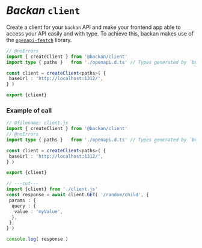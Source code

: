 # *Backan* `client`

Create a client for your `backan` API and make your frontend app able to access your API easily and with type. To achieve this, backan makes use of the [`openapi-featch`](https://openapi-ts.dev/openapi-fetch/) library.

```ts twoslash
// @noErrors
import { createClient } from '@backan/client'
import type { paths }   from './openapi.d.ts' // Types generated by `buildSchema` function from `@backan/builder`

const client = createClient<paths>( {
 baseUrl : 'http://localhost:1312/',
} )

export {client}

```

### Example of call

```ts twoslash
// @filename: client.js
import { createClient } from '@backan/client'
// @noErrors
import type { paths }   from './openapi.d.ts' // Types generated by `buildSchema` function from `@backan/builder`

const client = createClient<paths>( {
 baseUrl : 'http://localhost:1312/',
} )

export {client}

// ---cut---
import {client} from './client.js'
const response = await client.GET( '/random/child', {
 params : {
  query : {
   value : 'myValue',
  },
 },
} )

console.log( response )
```
